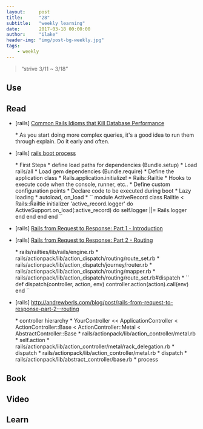 ```yaml
---
layout:     post
title:      "28"
subtitle:   "weekly learning"
date:       2017-03-18 00:00:00
author:     "ilake"
header-img: "img/post-bg-weekly.jpg"
tags:
    - weekly
---
```

> “strive 3/11 ~ 3/18”

## Use

## Read

* <p>[rails] <a href="http://blog.honeybadger.io/common-rails-idioms-that-kill-database-performance/">Common Rails Idioms that Kill Database Performance</a></p>
  * As you start doing more complex queries, it's a good idea to run them through explain. Do it early and often.

* <p>[rails] <a href="https://www.slideshare.net/fxn/the-rails-boot-process">rails boot process</a></p>
  * First Steps
    * define load paths for dependencies (Bundle.setup)
    * Load rails/all
    * Load gem dependencies (Bundle.require)
    * Define the application class
    * Rails.application.initialize!
  * Rails::Railtie
    * Hooks to execute code when the console, runner, etc..
    * Define custom configuration points
    * Declare code to be executed during boot
  * Lazy loading
    * autoload, on_load
    * ``
    module ActiveRecord
      class Railtie < Rails::Railtie
        initializer 'active_record.logger' do
          ActiveSupport.on_load(:active_record) do
            self.logger ||= Rails.logger
          end
        end
      end
    end
    ``

* <p>[rails] <a href="http://andrewberls.com/blog/post/rails-from-request-to-response-part-1--introduction">Rails from Request to Response: Part 1 - Introduction</a></p>

* <p>[rails] <a href="http://andrewberls.com/blog/post/rails-from-request-to-response-part-2--routing">Rails from Request to Response: Part 2 - Routing</a></p>
  * rails/railties/lib/rails/engine.rb
  * rails/actionpack/lib/action_dispatch/routing/route_set.rb
  * rails/actionpack/lib/action_dispatch/journey/router.rb
  * rails/actionpack/lib/action_dispatch/routing/mapper.rb
  * rails/actionpack/lib/action_dispatch/routing/route_set.rb#dispatch
    * ``
    def dispatch(controller, action, env)
      controller.action(action).call(env)
    end
    ``
* <p>[rails] <a href="http://andrewberls.com/blog/post/rails-from-request-to-response-part-3--actioncontroller">http://andrewberls.com/blog/post/rails-from-request-to-response-part-2--routing</a></p>
  * controller hierarchy
    * YourController << ApplicationController < ActionController::Base < ActionController::Metal < AbstractController::Base
  * rails/actionpack/lib/action_controller/metal.rb
    * self.action
  * rails/actionpack/lib/action_controller/metal/rack_delegation.rb
    * dispatch
  * rails/actionpack/lib/action_controller/metal.rb
    * dispatch
  * rails/actionpack/lib/abstract_controller/base.rb
    * process

## Book

## Video

## Learn
